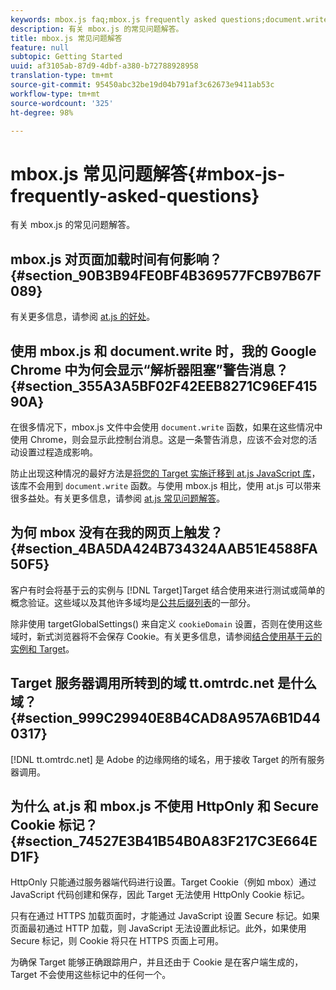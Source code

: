 ```yaml
---
keywords: mbox.js faq;mbox.js frequently asked questions;document.write;tt.omtrdc.net;parser blocking
description: 有关 mbox.js 的常见问题解答。
title: mbox.js 常见问题解答
feature: null
subtopic: Getting Started
uuid: af3105ab-87d9-4dbf-a380-b72788928958
translation-type: tm+mt
source-git-commit: 95450abc32be19d04b791af3c62673e9411ab53c
workflow-type: tm+mt
source-wordcount: '325'
ht-degree: 98%

---
```



# mbox.js 常见问题解答{#mbox-js-frequently-asked-questions}

有关 mbox.js 的常见问题解答。

## mbox.js 对页面加载时间有何影响？{#section_90B3B94FE0BF4B369577FCB97B67F089}

有关更多信息，请参阅 [at.js 的好处](/help/c-implementing-target/c-implementing-target-for-client-side-web/t-mbox-download/c-target-atjs-implementation/target-atjs-implementation.md#benefits)。

## 使用 mbox.js 和 document.write 时，我的 Google Chrome 中为何会显示“解析器阻塞”警告消息？{#section_355A3A5BF02F42EEB8271C96EF41590A}

在很多情况下，mbox.js 文件中会使用 `document.write` 函数，如果在这些情况中使用 Chrome，则会显示此控制台消息。这是一条警告消息，应该不会对您的活动设置过程造成影响。

防止出现这种情况的最好方法是[将您的 Target 实施迁移到 at.js JavaScript 库](/help/c-implementing-target/c-implementing-target-for-client-side-web/t-mbox-download/c-target-atjs-implementation/target-migrate-atjs.md#task_DE55DCE9AC2F49728395665DE1B1E6EA)，该库不会用到 `document.write` 函数。与使用 mbox.js 相比，使用 at.js 可以带来很多益处。有关更多信息，请参阅 [at.js 常见问题解答](/help/c-implementing-target/c-implementing-target-for-client-side-web/c-target-atjs-faq/target-atjs-faq.md#concept_D6EFE8D84A06476DB5ABD494D7E8C769)。

## 为何 mbox 没有在我的网页上触发？{#section_4BA5DA424B734324AAB51E4588FA50F5}

 客户有时会将基于云的实例与 [!DNL Target]Target 结合使用来进行测试或简单的概念验证。这些域以及其他许多域均是[公共后缀列表](https://publicsuffix.org/list/public_suffix_list.dat)的一部分。

除非使用 targetGlobalSettings() 来自定义 `cookieDomain` 设置，否则在使用这些域时，新式浏览器将不会保存 Cookie。有关更多信息，请参阅[结合使用基于云的实例和 Target](/help/c-implementing-target/c-implementing-target-for-client-side-web/c-target-debugging-atjs/targeting-using-cloud-based-instances.md#concept_A2077766948F4EA081CE592D8998F566)。

## Target 服务器调用所转到的域 tt.omtrdc.net 是什么域？{#section_999C29940E8B4CAD8A957A6B1D440317}

[!DNL tt.omtrdc.net] 是 Adobe 的边缘网络的域名，用于接收 Target 的所有服务器调用。

## 为什么 at.js 和 mbox.js 不使用 HttpOnly 和 Secure Cookie 标记？{#section_74527E3B41B54B0A83F217C3E664ED1F}

HttpOnly 只能通过服务器端代码进行设置。Target Cookie（例如 mbox）通过 JavaScript 代码创建和保存，因此 Target 无法使用 HttpOnly Cookie 标记。

只有在通过 HTTPS 加载页面时，才能通过 JavaScript 设置 Secure 标记。如果页面最初通过 HTTP 加载，则 JavaScript 无法设置此标记。此外，如果使用 Secure 标记，则 Cookie 将只在 HTTPS 页面上可用。

为确保 Target 能够正确跟踪用户，并且还由于 Cookie 是在客户端生成的，Target 不会使用这些标记中的任何一个。
